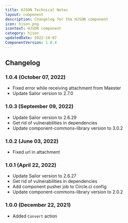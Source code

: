 ```yaml
---
title: HJSON Technical Notes
layout: component
description: Changelog for the HJSON component
icon: hjson.png
icontext: HJSON component
category: hjson
updatedDate: 2022-10-07
ComponentVersion: 1.0.4
---
```


## Changelog

### 1.0.4 (October 07, 2022)

* Fixed error while receiving attachment from Maester
* Update Sailor version to 2.7.0

### 1.0.3 (September 09, 2022)

* Update Sailor version to 2.6.29
* Get rid of vulnerabilities in dependencies
* Update component-commons-library version to 3.0.2

### 1.0.2 (June 03, 2022)

* Fixed url in attachment

### 1.0.1 (April 22, 2022)

* Update Sailor version to 2.6.27
* Get rid of vulnerabilities in dependencies
* Add component pusher job to Circle.ci config
* Update component-commons-library version to 2.0.2

### 1.0.0 (December 22, 2021)

* Added `Convert` action
